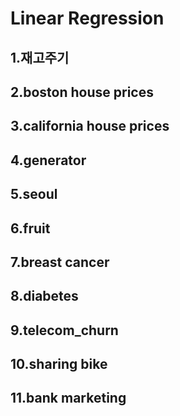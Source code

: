 # Linear Regression



## 1.재고주기 
## 2.boston house prices
## 3.california house prices
## 4.generator
## 5.seoul
## 6.fruit
## 7.breast cancer 
## 8.diabetes
## 9.telecom_churn
## 10.sharing bike
## 11.bank marketing


